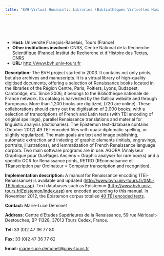 ```yaml
---
title: "BVH-Virtual Humanistic Libraries (Bibliothèques Virtuelles Humanistes)"
---
```




 
 


  
 
 * **Host:** Université François-Rabelais, Tours (France)
* **Other institutions involved:** CNRS, Centre National de la Recherche Scientifique (France)
 Institut de Recherche et d'Histoire des Textes, CNRS
* **URL:** <http://www.bvh.univ-tours.fr>


**Description:** The BVH project started in 2003. It contains not only prints, but also archives and
 manuscripts. It is a virtual library of high-quality digitised documents, offering
 a selection of
 Renaissance books located in the libraries of the Région Centre, Paris, Poitiers,
 Lyons, Budapest,
 Cambridge, etc. Since 2006, it belongs to the Bibliothèque nationale de France network.
 Its catalog is
 harvested by the Gallica website and through Europeana. More than 1,200 books are
 digitized, (720 are
 online). These collaborations should carry out the digitisation of 2,000 books, with
 a selection of
 transcriptions of French and Latin texts (with TEI encoding of original spellings),
 parallel Renaissance
 translations and material for linguistic analysis (dictionaries). The Epistemon text-database
 contains
 (October 2012) 49 TEI-encoded files with quasi-diplomatic spelling, or slightly regularized.
 The main goals are text and image publishing, automatic extraction and indexing of
 graphic elements (initials, engravings, portraits, illustrations), and lemmatization
 of French Renaissance language corpora. Two main software programs are in use: AGORA
 (Analyseur Graphique pour OuvRages Anciens = Graphic analyser for rare books) and
 a specific OCR for Renaissance prints, RETRO (REconnaisance et TRanscription par Ordinateur
 = Computer transcription and recognition).
 
 **Implementation description:** A manual for Renaissance encoding (TEI-Renaissance) is available and updated (<http://www.bvh.univ-tours.fr/XML-TEI/index.asp>). Text databases such as Epistemon
 (<http://www.bvh.univ-tours.fr/Epistemon/index.asp>) are encoded according to this manual. In November 2012, the Epistemon corpus totalled
 [40 TEI encoded texts](http://www.bvh.univ-tours.fr:8080/xtf/search?title=&creator=&year=&keyword=&type=tei).
 
 **Contact:** Marie-Luce Demonet
 
 **Address:** Centre d'Etudes Supérieures de la Renaissance, 59 rue Néricault-Destouches, BP 11328,
 37013 Tours Cedex, France.
 
 **Tel:** 33 (0)2 47 36 77 80
 
 **Fax:** 33 (0)2 47 36 77 62
 
 **Email:** [marie-luce.demonet@univ-tours.fr](mailto:marie-luce.demonet@univ-tours.fr)
